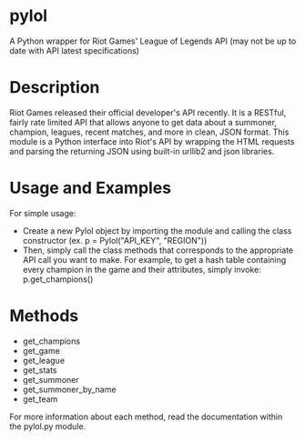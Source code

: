 pylol
=====

A Python wrapper for Riot Games' League of Legends API
(may not be up to date with API latest specifications)

Description
=========
Riot Games released their official developer's API recently. It is a RESTful, fairly rate limited API that allows anyone to get data about a summoner, champion, leagues, recent matches, and more in clean, JSON format. This module is a Python interface into Riot's API by wrapping the HTML requests and parsing the returning JSON using built-in urllib2 and json libraries.

Usage and Examples
================
For simple usage:
* Create a new Pylol object by importing the module and calling the class constructor (ex. p = Pylol("API_KEY", "REGION"))
* Then, simply call the class methods that corresponds to the appropriate API call you want to make. For example, to get a hash table containing every champion in the game and their attributes, simply invoke: p.get_champions()

Methods
=======
* get_champions
* get_game
* get_league
* get_stats
* get_summoner
* get_summoner_by_name
* get_team

For more information about each method, read the documentation within the pylol.py module.
